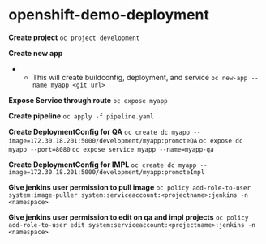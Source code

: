# openshift-demo-deployment

**Create project**
`oc project development`

**Create new app** 
* * This will create buildconfig, deployment, and service
`oc new-app --name myapp <git url>`

**Expose Service through route**
`oc expose myapp`

**Create pipeline**
`oc apply -f pipeline.yaml`

**Create DeploymentConfig for QA**
`oc create dc myapp --image=172.30.18.201:5000/development/myapp:promoteQA`
`oc expose dc myapp --port=8080`
`oc expose service myapp --name=myapp-qa`

**Create DeploymentConfig for IMPL**
`oc create dc myapp --image=172.30.18.201:5000/development/myapp:promoteImpl`

**Give jenkins user permission to pull image**
`oc policy add-role-to-user system:image-puller system:serviceaccount:<projectname>:jenkins -n <namespace>`

**Give jenkins user permission to edit on qa and impl projects**
`oc policy add-role-to-user edit system:serviceaccount:<projectname>:jenkins -n <namespace>`